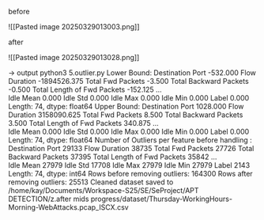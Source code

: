 before

![[Pasted image 20250329013003.png]]

after

![[Pasted image 20250329013028.png]]

-> output
python3 5.outlier.py 
Lower Bound: Destination Port                  -532.000
Flow Duration                 -1894526.375
Total Fwd Packets                   -3.500
Total Backward Packets              -0.500
Total Length of Fwd Packets       -152.125
                                  ...     
Idle Mean                            0.000
Idle Std                             0.000
Idle Max                             0.000
Idle Min                             0.000
Label                                0.000
Length: 74, dtype: float64
Upper Bound: Destination Port                  1028.000
Flow Duration                  3158090.625
Total Fwd Packets                    8.500
Total Backward Packets               3.500
Total Length of Fwd Packets        340.875
                                  ...     
Idle Mean                            0.000
Idle Std                             0.000
Idle Max                             0.000
Idle Min                             0.000
Label                                0.000
Length: 74, dtype: float64
Number of Outliers per feature before handling : Destination Port               29133
Flow Duration                  38735
Total Fwd Packets              27726
Total Backward Packets         37395
Total Length of Fwd Packets    35842
                               ...  
Idle Mean                      27979
Idle Std                       17708
Idle Max                       27979
Idle Min                       27979
Label                           2143
Length: 74, dtype: int64
Rows before removing outliers: 164300
Rows after removing outliers: 25513
Cleaned dataset saved to /home/kay/Documents/Workspace-S25/SE/SeProject/APT DETECTION/z.after mids progress/dataset/Thursday-WorkingHours-Morning-WebAttacks.pcap_ISCX.csv
